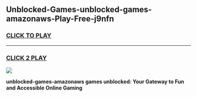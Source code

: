 
## Unblocked-Games-unblocked-games-amazonaws-Play-Free-j9nfn
<h3>
<a href="https://premium76.site?title=unblocked-games-amazonaws&ref=18A">CLICK TO PLAY</a></h3>
<hr>

<h3>
<a href="https://premium76.site?title=unblocked-games-amazonaws&ref=18A">CLICK 2 PLAY</a>
  
</h3>

<a href="https://premium76.site?title=unblocked-games-amazonaws&ref=18A"><img src="https://clearcache.store/games.png"></a>


**unblocked-games-amazonaws games unblocked: Your Gateway to Fun and Accessible Online Gaming**
